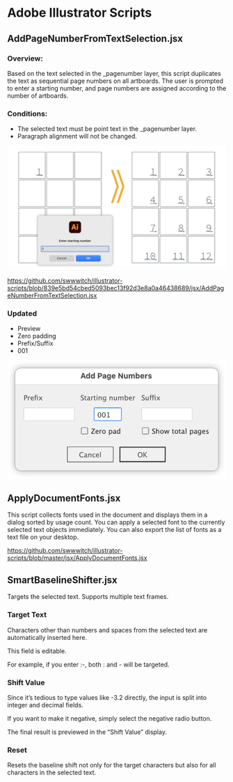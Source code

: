 # Adobe Illustrator Scripts

## AddPageNumberFromTextSelection.jsx

### Overview:

Based on the text selected in the _pagenumber layer,
this script duplicates the text as sequential page numbers on all artboards.
The user is prompted to enter a starting number, and page numbers are assigned according to the number of artboards.

### Conditions:

- The selected text must be point text in the _pagenumber layer.
- Paragraph alignment will not be changed.

![](png/ss-2432-1434-72-20250628-074603b.png)

https://github.com/swwwitch/illustrator-scripts/blob/839e5bd54cbed5093bec13f92d3e8a0a46438689/jsx/AddPageNumberFromTextSelection.jsx

### Updated

- Preview
- Zero padding
- Prefix/Suffix
- 001

![](png/ss-702-354-72-20250629-211422.png)

## ApplyDocumentFonts.jsx

This script collects fonts used in the document and displays them in a dialog sorted by usage count. You can apply a selected font to the currently selected text objects immediately.
You can also export the list of fonts as a text file on your desktop.

https://github.com/swwwitch/illustrator-scripts/blob/master/jsx/ApplyDocumentFonts.jsx

## SmartBaselineShifter.jsx

Targets the selected text. Supports multiple text frames.

### Target Text
Characters other than numbers and spaces from the selected text are automatically inserted here.

This field is editable.

For example, if you enter :-, both : and - will be targeted.

### Shift Value
Since it’s tedious to type values like -3.2 directly, the input is split into integer and decimal fields.

If you want to make it negative, simply select the negative radio button.

The final result is previewed in the “Shift Value” display.

### Reset
Resets the baseline shift not only for the target characters but also for all characters in the selected text.

